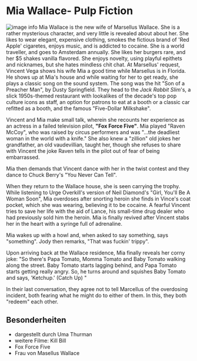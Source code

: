 # Mia Wallace- Pulp Fiction

![image info](./Mia_wallace.jpg)
Mia Wallace is the new wife of Marsellus Wallace. She is a rather mysterious character, and very little is revealed about about her. She likes to wear elegant, expensive clothing, smokes the fictious brand of 'Red Apple' cigaretes, enjoys music, and is addicted to cocaine.  She is a world traveller, and goes to Amsterdam annually. She likes her burgers rare, and her $5 shakes vanilla flavored. She enjoys novelty, using playful epithets and nicknames, but she hates mindless chit chat. At Marsellus' request, Vincent Vega shows his wife Mia a good time while Marsellus is in Florida. He shows up at Mia's house and while waiting for her to get ready, she plays a classic song on the sound system. The song was the hit "Son of a Preacher Man", by Dusty Springfield. They head to the *Jack Rabbit Slim*'s, a slick 1950s-themed restaurant with lookalikes of the decade's top pop culture icons as staff, an option for patrons to eat at a booth or a classic car refitted as a booth, and the famous "Five-Dollar Milkshake".

Vincent and Mia make small talk, wherein she recounts her experience as an actress in a failed television pilot, **"Fox Force Five"**. Mia played "Raven McCoy", who was raised by circus performers and was "...the deadliest woman in the world with a knife." She also knew a "zillion" old jokes her grandfather, an old vaudevillian, taught her, though she refuses to share with Vincent the joke Raven tells in the pilot out of fear of being embarrassed.

Mia then demands that Vincent dance with her in the twist contest and they dance to Chuck Berry's "You Never Can Tell".

When they return to the Wallace house, she is seen carrying the trophy. While listening to Urge Overkill's version of Neil Diamond's "Girl, You'll Be A Woman Soon", Mia overdoses after snorting heroin she finds in Vince's coat pocket, which she was wearing, believing it to be cocaine. A fearful Vincent tries to save her life with the aid of Lance, his small-time drug dealer who had previously sold him the heroin. Mia is finally revived after Vincent stabs her in the heart with a syringe full of adrenaline.

Mia wakes up with a howl and, when asked to say something, says "something". Jody then remarks, "That was fuckin' trippy".

Upon arriving back at the Wallace residence, Mia finally reveals her corny joke: "So there's Papa Tomato, Momma Tomato and Baby Tomato walking along the street. Baby Tomato starts lagging behind, and Papa Tomato starts getting really angry. So, he turns around and squishes Baby Tomato and says, 'Ketchup.' (Catch Up) "

In their last conversation, they agree not to tell Marcellus of the overdosing incident, both fearing what he might do to either of them. In this, they both "redeem" each other. 

## Besonderheiten

+ dargestellt durch Uma Thurman
+ weitere Filme: Kill Bill
+ Fox Force Five
+ Frau von Masellus Wallace

